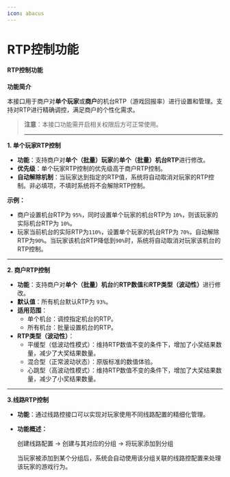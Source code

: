 ```yaml
---
icon: abacus
---
```


# RTP控制功能

#### RTP控制功能 <a href="#h3-rtp" id="h3-rtp"></a>

**功能简介**

本接口用于商户对**单个玩家**或**商户**的机台RTP（游戏回报率）进行设置和管理。支持对RTP进行精确调控，满足商户的个性化需求。

> **注意**：本接口功能需开启相关权限后方可正常使用。
>
> ***

**1. 单个玩家RTP控制**

* **功能**：支持商户对**单个（批量）玩家**的**单个（批量）机台RTP**进行修改。
* **优先级**：单个玩家RTP控制的优先级高于商户RTP控制。
* **自动解除机制**：当玩家达到指定的RTP值，系统将自动取消对玩家的RTP控制。非必填项，不填时系统将不会解除RTP控制。

**示例：**

* 商户设置机台RTP为 `95%`，同时设置单个玩家的机台RTP为 `10%`，则该玩家的实际机台RTP为 `10%`。
* 玩家当前机台的实际RTP为`110%`，设置单个玩家的机台RTP为 `70%`，自动解除RTP为`90%`。当玩家该机台RTP降低到`90%`时，系统将自动取消对玩家该机台的RTP控制。

***

**2. 商户RTP控制**

* **功能**：支持商户对**单个（批量）机台**的**RTP数值**和**RTP类型（波动性）**&#x8FDB;行修改。
* **默认值**：所有机台默认RTP为 `93%`。
* **适用范围**：
  * 单个机台：调控指定机台的RTP。
  * 所有机台：批量设置机台的RTP。
* **RTP类型（波动性）**：
  * 平缓型（低波动性模式）：维持RTP数值不变的条件下，增加了小奖结果数量，减少了大奖结果数量。
  * 混合型（正常波动状态）：原版标准的数值体验。
  * 心跳型（高波动性模式）：维持RTP数值不变的条件下，增加了大奖结果数量，减少了小奖结果数量。

***

**3.线路RTP控制**

* **功能**：通过线路控接口可以实现对玩家使用不同线路配置的精细化管理。
*   **功能概述：**

    创建线路配置 → 创建与其对应的分组 → 将玩家添加到分组

    当玩家被添加到某个分组后，系统会自动使用该分组关联的线路控配置来处理该玩家的游戏行为。
